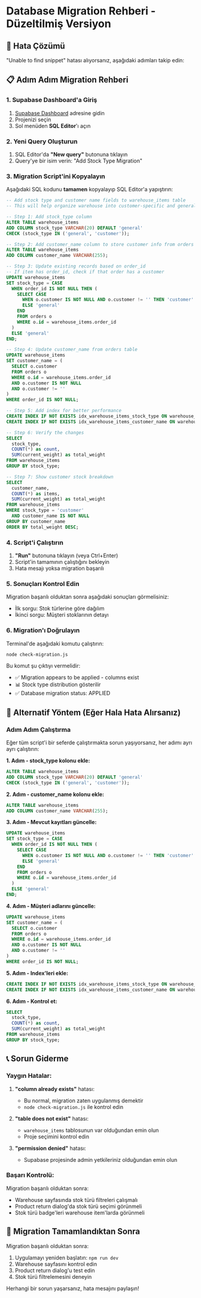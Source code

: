# Database Migration Rehberi - Düzeltilmiş Versiyon

## 🚨 Hata Çözümü
"Unable to find snippet" hatası alıyorsanız, aşağıdaki adımları takip edin:

## 📋 Adım Adım Migration Rehberi

### 1. Supabase Dashboard'a Giriş
1. [Supabase Dashboard](https://app.supabase.com) adresine gidin
2. Projenizi seçin
3. Sol menüden **SQL Editor**'ı açın

### 2. Yeni Query Oluşturun
1. SQL Editor'da **"New query"** butonuna tıklayın
2. Query'ye bir isim verin: "Add Stock Type Migration"

### 3. Migration Script'ini Kopyalayın
Aşağıdaki SQL kodunu **tamamen** kopyalayıp SQL Editor'a yapıştırın:

```sql
-- Add stock type and customer name fields to warehouse_items table
-- This will help organize warehouse into customer-specific and general stock

-- Step 1: Add stock_type column
ALTER TABLE warehouse_items 
ADD COLUMN stock_type VARCHAR(20) DEFAULT 'general' 
CHECK (stock_type IN ('general', 'customer'));

-- Step 2: Add customer_name column to store customer info from orders
ALTER TABLE warehouse_items 
ADD COLUMN customer_name VARCHAR(255);

-- Step 3: Update existing records based on order_id
-- If item has order_id, check if that order has a customer
UPDATE warehouse_items 
SET stock_type = CASE 
  WHEN order_id IS NOT NULL THEN (
    SELECT CASE 
      WHEN o.customer IS NOT NULL AND o.customer != '' THEN 'customer'
      ELSE 'general'
    END
    FROM orders o 
    WHERE o.id = warehouse_items.order_id
  )
  ELSE 'general'
END;

-- Step 4: Update customer_name from orders table
UPDATE warehouse_items 
SET customer_name = (
  SELECT o.customer
  FROM orders o 
  WHERE o.id = warehouse_items.order_id
  AND o.customer IS NOT NULL 
  AND o.customer != ''
)
WHERE order_id IS NOT NULL;

-- Step 5: Add index for better performance
CREATE INDEX IF NOT EXISTS idx_warehouse_items_stock_type ON warehouse_items(stock_type);
CREATE INDEX IF NOT EXISTS idx_warehouse_items_customer_name ON warehouse_items(customer_name);

-- Step 6: Verify the changes
SELECT 
  stock_type,
  COUNT(*) as count,
  SUM(current_weight) as total_weight
FROM warehouse_items 
GROUP BY stock_type;

-- Step 7: Show customer stock breakdown
SELECT 
  customer_name,
  COUNT(*) as items,
  SUM(current_weight) as total_weight
FROM warehouse_items 
WHERE stock_type = 'customer'
  AND customer_name IS NOT NULL
GROUP BY customer_name
ORDER BY total_weight DESC;
```

### 4. Script'i Çalıştırın
1. **"Run"** butonuna tıklayın (veya Ctrl+Enter)
2. Script'in tamamının çalıştığını bekleyin
3. Hata mesajı yoksa migration başarılı

### 5. Sonuçları Kontrol Edin
Migration başarılı olduktan sonra aşağıdaki sonuçları görmelisiniz:
- İlk sorgu: Stok türlerine göre dağılım
- İkinci sorgu: Müşteri stoklarının detayı

### 6. Migration'ı Doğrulayın
Terminal'de aşağıdaki komutu çalıştırın:

```bash
node check-migration.js
```

Bu komut şu çıktıyı vermelidir:
- ✅ Migration appears to be applied - columns exist
- 📊 Stock type distribution gösterilir
- ✅ Database migration status: APPLIED

## 🔧 Alternatif Yöntem (Eğer Hala Hata Alırsanız)

### Adım Adım Çalıştırma
Eğer tüm script'i bir seferde çalıştırmakta sorun yaşıyorsanız, her adımı ayrı ayrı çalıştırın:

**1. Adım - stock_type kolonu ekle:**
```sql
ALTER TABLE warehouse_items 
ADD COLUMN stock_type VARCHAR(20) DEFAULT 'general' 
CHECK (stock_type IN ('general', 'customer'));
```

**2. Adım - customer_name kolonu ekle:**
```sql
ALTER TABLE warehouse_items 
ADD COLUMN customer_name VARCHAR(255);
```

**3. Adım - Mevcut kayıtları güncelle:**
```sql
UPDATE warehouse_items 
SET stock_type = CASE 
  WHEN order_id IS NOT NULL THEN (
    SELECT CASE 
      WHEN o.customer IS NOT NULL AND o.customer != '' THEN 'customer'
      ELSE 'general'
    END
    FROM orders o 
    WHERE o.id = warehouse_items.order_id
  )
  ELSE 'general'
END;
```

**4. Adım - Müşteri adlarını güncelle:**
```sql
UPDATE warehouse_items 
SET customer_name = (
  SELECT o.customer
  FROM orders o 
  WHERE o.id = warehouse_items.order_id
  AND o.customer IS NOT NULL 
  AND o.customer != ''
)
WHERE order_id IS NOT NULL;
```

**5. Adım - Index'leri ekle:**
```sql
CREATE INDEX IF NOT EXISTS idx_warehouse_items_stock_type ON warehouse_items(stock_type);
CREATE INDEX IF NOT EXISTS idx_warehouse_items_customer_name ON warehouse_items(customer_name);
```

**6. Adım - Kontrol et:**
```sql
SELECT 
  stock_type,
  COUNT(*) as count,
  SUM(current_weight) as total_weight
FROM warehouse_items 
GROUP BY stock_type;
```

## 📞 Sorun Giderme

### Yaygın Hatalar:

1. **"column already exists"** hatası:
   - Bu normal, migration zaten uygulanmış demektir
   - `node check-migration.js` ile kontrol edin

2. **"table does not exist"** hatası:
   - `warehouse_items` tablosunun var olduğundan emin olun
   - Proje seçimini kontrol edin

3. **"permission denied"** hatası:
   - Supabase projesinde admin yetkileriniz olduğundan emin olun

### Başarı Kontrolü:
Migration başarılı olduktan sonra:
- Warehouse sayfasında stok türü filtreleri çalışmalı
- Product return dialog'da stok türü seçimi görünmeli
- Stok türü badge'leri warehouse item'larda görünmeli

## 🎉 Migration Tamamlandıktan Sonra

Migration başarılı olduktan sonra:
1. Uygulamayı yeniden başlatın: `npm run dev`
2. Warehouse sayfasını kontrol edin
3. Product return dialog'u test edin
4. Stok türü filtrelemesini deneyin

Herhangi bir sorun yaşarsanız, hata mesajını paylaşın!

